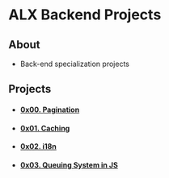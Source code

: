 # ALX Backend Projects

## About
- Back-end specialization projects

## Projects
- #### [0x00. Pagination](0x00-pagination)
- #### [0x01. Caching](0x01-caching)
- #### [0x02. i18n](0x02-i18n)
- #### [0x03. Queuing System in JS](0x03-queuing_system_in_js)

